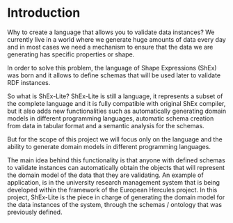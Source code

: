 # Introduction
Why to create a language that allows you to validate data instances? We currently live in a world where we generate huge amounts of data every day and in most cases we need a mechanism to ensure that the data we are generating has specific properties or shape.

In order to solve this problem, the language of Shape Expressions (ShEx) was born and it allows to define schemas that will be used later to validate RDF instances.

So what is ShEx-Lite? ShEx-Lite is still a language, it represents a subset of the complete language and it is fully compatible with original ShEx compiler, but it also adds new functionalities such as automatically generating domain models in different programming languages, automatic schema creation from data in tabular format and a semantic analysis for the schemas.

But for the scope of this project we will focus only on the language and the ability to generate domain models in different programming languages.

The main idea behind this functionality is that anyone with defined schemas to validate instances can automatically obtain the objects that will represent the domain model of the data that they are validating. An example of application, is in the university research management system that is being developed within the framework of the European Hercules project. In this project, ShEx-Lite is the piece in charge of generating the domain model for the data instances of the system, through the schemas / ontology that was previously defined.
